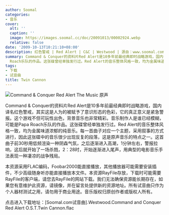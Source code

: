 ```yaml
---
author: Soomal
categories:
- 音乐
cover:
  alt: ''
  caption: ''
  image: https://images.soomal.cc/doc/20091013/00002924.webp
  relative: false
date: '2009-10-13T10:21:10+08:00'
description: 红色警戒 | Red Alert | C&C | Westwood | 源自：www.soomal.com | 版权：整理 |  平均/总评分：10.00/30
summary: Command & Conquer的资料片Red Alert是10多年前最经典即时战略游戏，国内译名红色警戒，其实这是人为的被赋予了意识形态的色彩，它的真正意义是紧急警报。这个游戏不但可玩性出色，背景音乐也非常精彩。音乐制作人是谁已经模糊，可能是Papa
  Roach乐队的作品。这张碟曾经单独发行过。Red Alert的音乐整体风格一致，均为金属味道浓郁的纯音乐。每一首曲子对应一个主题，采用叙事的方式进行，因此这张碟中的音乐很少出现反复的段落，这是原声音乐的特点之一。这首曲子前30秒用低频渲染一种阴森气氛，之后逐渐进入高潮，1分钟左右，警报拉响，这后就开始了一场杀戮
tags:
- 下载
- 试音曲
title: Twin Cannon
---
```


![Command & Conquer Red Alert The Music 原声](https://images.soomal.cc/doc/20091013/00002924.webp)



Command & Conquer的资料片Red Alert是10多年前最经典即时战略游戏，国内译名红色警戒，其实这是人为的被赋予了意识形态的色彩，它的真正意义是紧急警报。这个游戏不但可玩性出色，背景音乐也非常精彩。音乐制作人是谁已经模糊，可能是Papa Roach乐队的作品。这张碟曾经单独发行过。Red Alert的音乐整体风格一致，均为金属味道浓郁的纯音乐。每一首曲子对应一个主题，采用叙事的方式进行，因此这张碟中的音乐很少出现反复的段落，这是原声音乐的特点之一。这首曲子前30秒用低频渲染一种阴森气氛，之后逐渐进入高潮，1分钟左右，警报拉响，这后就开始了一场杀戮，2：28时，开始逐渐进入尾声，用典型的电影音乐手法表现一种凄凉的战争残局。



本资源采用FLAC编码，Foobar2000能直接播放，其他播放器可能需要安装插件，不少高级随身听亦能直接播放本文件。本资源RayFile存放，下载时可能需要RayFile的客户端，请您去RayFile的网站下载。我们无法确保资源能长期存在，如果您有意维护此资源，请镜像，并在留言处提供新的资源地址。所有试音曲只作为个人器材测试之用，请勿用于商业用途。音乐版权归原创作者或版权人所有。



点击进入下载地址：[Soomal.com试音曲].Westwood.Command and Conquer Red Alert O.S.T.Twin Cannon.flac